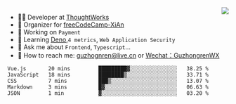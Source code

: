 <img align="right" src="https://github-readme-stats.vercel.app/api?username=guzhongren&show_icons=true&icon_color=805AD5&text_color=000&bg_color=ffffff&hide_title=true" />

- 👨‍💻  Developer at [ThoughtWorks](https://thoughtworks.com)
- 🏢 Organizer for [freeCodeCamp-XiAn](https://github.com/orgs/freeCodeCamp-XiAn)
- 🔭 Working on `Payment`
- 🌱 Learning [Deno](https://deno.land/),`4 metrics`,  `Web Application Security`
- 💬 Ask me about `Frontend`, `Typescript`...
- 🔎 How to reach me: [guzhognren@live.cn](guzhognren@live.cn) or [Wechat：GuzhongrenWX]()

<!--START_SECTION:waka-->
```text
Vue.js       20 mins         █████████▓░░░░░░░░░░░░░░░   38.25 % 
JavaScript   18 mins         ████████▒░░░░░░░░░░░░░░░░   33.71 % 
CSS          7 mins          ███▒░░░░░░░░░░░░░░░░░░░░░   13.07 % 
Markdown     3 mins          █▓░░░░░░░░░░░░░░░░░░░░░░░   06.63 % 
JSON         1 min           ▓░░░░░░░░░░░░░░░░░░░░░░░░   03.20 % 
```
<!--END_SECTION:waka-->

